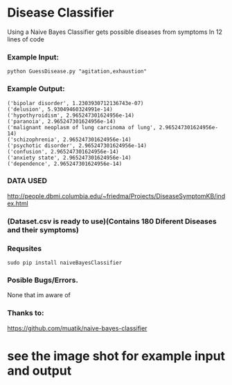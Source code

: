 # Disease Classifier
Using a Naive Bayes Classifier gets possible diseases from symptoms
In 12 lines of code

### Example Input:
```
python GuessDisease.py "agitation,exhaustion"
```
### Example Output:
```
('bipolar disorder', 1.2303930712136743e-07)
('delusion', 5.93049460324991e-14)
('hypothyroidism', 2.965247301624956e-14)
('paranoia', 2.965247301624956e-14)
('malignant neoplasm of lung carcinoma of lung', 2.965247301624956e-14)
('schizophrenia', 2.965247301624956e-14)
('psychotic disorder', 2.965247301624956e-14)
('confusion', 2.965247301624956e-14)
('anxiety state', 2.965247301624956e-14)
('dependence', 2.965247301624956e-14)
```

### DATA USED 
http://people.dbmi.columbia.edu/~friedma/Projects/DiseaseSymptomKB/index.html
### (Dataset.csv is ready to use)(Contains 180 Diferent Diseases and their symptoms)

### Requsites
```
sudo pip install naiveBayesClassifier
```

### Posible Bugs/Errors.
None that im aware of


### Thanks to:
https://github.com/muatik/naive-bayes-classifier

# see the image shot for example input and output
